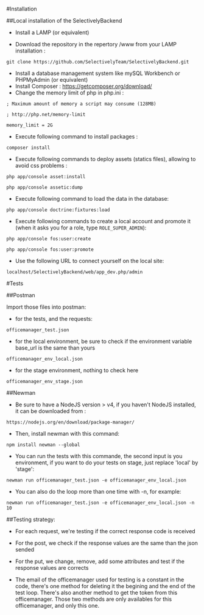 #Installation

##Local installation of the SelectivelyBackend

- Install a LAMP (or equivalent)

- Download the repository in the repertory /www from your LAMP installation :

`git clone https://github.com/SelectivelyTeam/SelectivelyBackend.git`

- Install a database management system like mySQL Workbench or PHPMyAdmin (or equivalent)
- Install Composer : https://getcomposer.org/download/
- Change the memory limit of php in php.ini :


`; Maximum amount of memory a script may consume (128MB)`

`; http://php.net/memory-limit`

`memory_limit = 2G`

- Execute following command to install packages :


`composer install`

- Execute following commands to deploy assets (statics files), allowing to avoid css problems :


`php app/console asset:install`

`php app/console assetic:dump`

- Execute following command to load the data in the database:

`php app/console doctrine:fixtures:load`

- Execute following commands to create a local account and promote it (when it asks you for a role, type `ROLE_SUPER_ADMIN`):

`php app/console fos:user:create`

`php app/console fos:user:promote`
 
- Use the following URL to connect yourself on the local site:

`localhost/SelectivelyBackend/web/app_dev.php/admin`


#Tests

##Postman

Import those files into postman:

- for the tests, and the requests:
	
`officemanager_test.json`
			
- for the local environment, be sure to check if the environment variable base_url is the same than yours
		
`officemanager_env_local.json`
		
- for the stage environment, nothing to check here
		
`officemanager_env_stage.json`

##Newman

- Be sure to have a NodeJS version > v4, if you haven't NodeJS installed, it can be downloaded from :

`https://nodejs.org/en/download/package-manager/`

- Then, install newman with this command:

`npm install newman --global`

- You can run the tests with this commande, the second input is you environment, if you want to do your tests on stage, just replace 'local' by 'stage':

`newman run officemanager_test.json -e officemanager_env_local.json`

- You can also do the loop more than one time with -n, for example: 

`newman run officemanager_test.json -e officemanager_env_local.json -n 10`

##Testing strategy:

- For each request, we're testing if the correct response code is received

- For the post, we check if the response values are the same than the json sended

- For the put, we change, remove, add some attributes and test if the response values are corrects

- The email of the officemanager used for testing is a constant in the code, there's one method for deleting it the begining and the end of the test loop. 
  There's also another method to get the token from this officemanager. Those two methods are only availables for this officemanager, and only this one.
